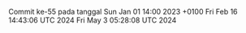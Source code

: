 Commit ke-55 pada tanggal Sun Jan 01 14:00 2023 +0100
Fri Feb 16 14:43:06 UTC 2024
Fri May  3 05:28:08 UTC 2024
